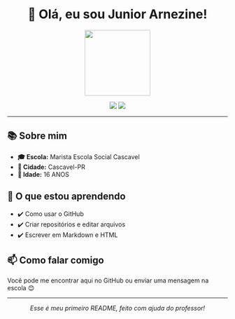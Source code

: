 <h1 align="center">👋 Olá, eu sou Junior Arnezine!</h1>

<!-- Logo do colégio -->
<p align="center">
  <img src="https://encrypted-tbn0.gstatic.com/images?q=tbn:ANd9GcTg7pUgdhIBcK0EofpfGyHqaRFPL_18G0FvjA&s" width="150"/>
</p>

<p align="center">
  <img src="https://img.shields.io/badge/Estudante-do%20Ensino%20Médio-blue" />
  <img src="https://img.shields.io/badge/Aprendendo-GitHub-orange" />
</p>

<hr>

<h2>📚 Sobre mim</h2>

<ul>
  <li><strong>🎓 Escola:</strong> Marista Escola Social Cascavel</li>
  <li><strong>📍 Cidade:</strong> Cascavel-PR</li>
  <li><strong>🎂 Idade:</strong> 16 ANOS</li>
</ul>

<h2>🚀 O que estou aprendendo</h2>

<ul>
  <li>✔️ Como usar o GitHub</li>
  <li>✔️ Criar repositórios e editar arquivos</li>
  <li>✔️ Escrever em Markdown e HTML</li>
</ul>

<h2>📫 Como falar comigo</h2>

<p>Você pode me encontrar aqui no GitHub ou enviar uma mensagem na escola 😊</p>

<hr>

<p align="center">
  <em>Esse é meu primeiro README, feito com ajuda do professor!</em>
</p>
